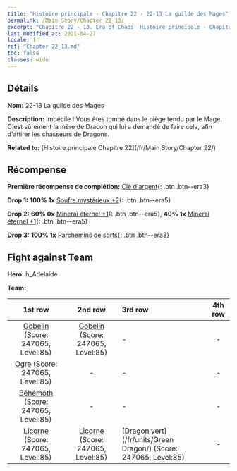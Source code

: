 ```yaml
---
title: "Histoire principale - Chapitre 22 - 22-13 La guilde des Mages"
permalink: /Main Story/Chapter 22_13/
excerpt: "Chapitre 22 - 13. Era of Chaos  Histoire principale - Chapitre 22_13. 22-13 La guilde des Mages"
last_modified_at: 2021-04-27
locale: fr
ref: "Chapter 22_13.md"
toc: false
classes: wide
---
```


## Détails

 **Nom:** 22-13 La guilde des Mages

 **Description:** Imbécile ! Vous êtes tombé dans le piège tendu par le Mage. C'est sûrement la mère de Dracon qui lui a demandé de faire cela, afin d'attirer les chasseurs de Dragons.

 **Related to:** [Histoire principale Chapitre 22](/fr/Main Story/Chapter 22/)

## Récompense

 **Première récompense de complétion:** [Clé d'argent](/ItemsFR/con_693/){: .btn .btn--era3}

 **Drop 1:** **100% 1x** [Soufre mystérieux +2](/ItemsFR/mat_78/){: .btn .btn--era5}

 **Drop 2:** **60% 0x** [Minerai éternel +1](/ItemsFR/mat_68/){: .btn .btn--era5}, **40% 1x** [Minerai éternel +1](/ItemsFR/mat_68/){: .btn .btn--era5}

 **Drop 3:** **100% 1x** [Parchemins de sorts](/ItemsFR/con_694/){: .btn .btn--era3}


## Fight against Team
 **Hero:** h_Adelaide

 **Team:**


  | 1st row | 2nd row | 3rd row | 4th row |
  |:----:|:----:|:----|:----:|
  | [Gobelin](/fr/units/Goblin/) (Score: 247065, Level:85)  | [Gobelin](/fr/units/Goblin/) (Score: 247065, Level:85)  | - | - |
  | [Ogre](/fr/units/Ogre/) (Score: 247065, Level:85)  | - | - | - |
  | [Béhémoth](/fr/units/Behemoth/) (Score: 247065, Level:85)  | - | - | - |
  | [Licorne](/fr/units/Unicorn/) (Score: 247065, Level:85)  | [Licorne](/fr/units/Unicorn/) (Score: 247065, Level:85)  | [Dragon vert](/fr/units/Green Dragon/) (Score: 247065, Level:85)  | - |


